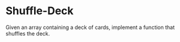 # Shuffle-Deck
Given an array containing a deck of cards, implement a function that shuffles the deck. 

